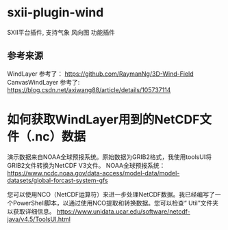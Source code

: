 # sxii-plugin-wind

SXII平台插件, 支持气象 风向图 功能插件
 

## 参考来源
  WindLayer 参考了： https://github.com/RaymanNg/3D-Wind-Field
  CanvasWindLayer 参考了: https://blog.csdn.net/axiwang88/article/details/105737114


# 如何获取WindLayer用到的NetCDF文件（.nc）数据

演示数据来自NOAA全球预报系统。原始数据为GRIB2格式，我使用toolsUI将GRIB2文件转换为NetCDF V3文件。
NOAA全球预报系统：https://www.ncdc.noaa.gov/data-access/model-data/model-datasets/global-forcast-system-gfs

您可以使用NCO（NetCDF运算符）来进一步处理NetCDF数据。我已经编写了一个PowerShell脚本，以通过使用NCO提取和转换数据。您可以检查“ Util”文件夹以获取详细信息。
https://www.unidata.ucar.edu/software/netcdf-java/v4.5/ToolsUI.html
